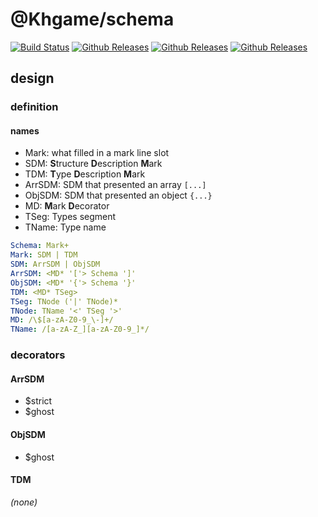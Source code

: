 # @Khgame/schema

[![Build Status](https://travis-ci.org/khgame/schema.svg?branch=master)](https://travis-ci.org/khgame/schema)
[![Github Releases](https://img.shields.io/npm/dm/@khgame/schema.svg)](https://github.com/khgame/schema)
[![Github Releases](https://img.shields.io/npm/l/@khgame/schema.svg)](https://github.com/khgame/schema)
[![Github Releases](https://img.shields.io/npm/v/@khgame/schema.svg)](https://github.com/khgame/schema)

## design

### definition

#### names

- Mark: what filled in a mark line slot
- SDM: **S**tructure **D**escription **M**ark
- TDM: **T**ype **D**escription **M**ark
- ArrSDM: SDM that presented an array `[...]`
- ObjSDM: SDM that presented an object `{...}`
- MD: **M**ark **D**ecorator
- TSeg: Types segment
- TName: Type name


```yaml
Schema: Mark+
Mark: SDM | TDM
SDM: ArrSDM | ObjSDM
ArrSDM: <MD* '['> Schema ']'
ObjSDM: <MD* '{'> Schema '}'
TDM: <MD* TSeg>
TSeg: TNode ('|' TNode)*
TNode: TName '<' TSeg '>' 
MD: /\$[a-zA-Z0-9_\-]+/
TName: /[a-zA-Z_][a-zA-Z0-9_]*/
```

### decorators

#### ArrSDM

- $strict
- $ghost

#### ObjSDM

- $ghost

#### TDM

*(none)*
